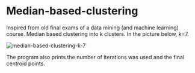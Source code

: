 # Median-based-clustering

Inspired from old final exams of a data mining (and machine learning) course.
Median based clustering into k clusters. In the picture below, k=7.

![median-based-clustering-k-7](https://user-images.githubusercontent.com/61118857/123525712-75f36780-d6db-11eb-9d8b-862ee0b3a5ec.png)

The program also prints the number of iterations was used and the final centroid points.
